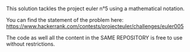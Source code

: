 This solution tackles the project euler n°5 using a mathematical notation.

You can find the statement of the problem here: https://www.hackerrank.com/contests/projecteuler/challenges/euler005

The code as well all the content in the SAME REPOSITORY is free to use without restrictions.
